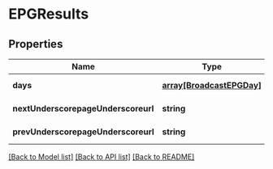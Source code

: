 # EPGResults

## Properties
Name | Type | Description | Notes
------------ | ------------- | ------------- | -------------
**days** | [**array[BroadcastEPGDay]**](BroadcastEPGDay.md) |  | [default to null]
**nextUnderscorepageUnderscoreurl** | **string** |  | [default to null]
**prevUnderscorepageUnderscoreurl** | **string** |  | [default to null]

[[Back to Model list]](../README.md#documentation-for-models) [[Back to API list]](../README.md#documentation-for-api-endpoints) [[Back to README]](../README.md)


